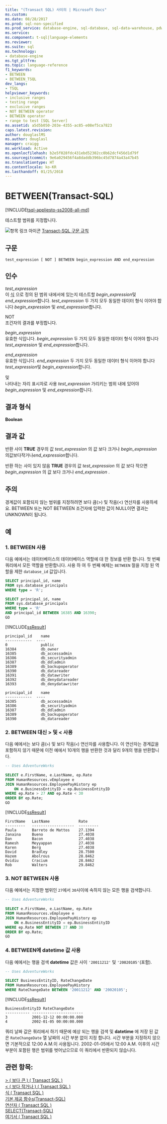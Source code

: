 ```yaml
---
title: "(Transact SQL) 사이의 | Microsoft Docs"
ms.custom: 
ms.date: 08/28/2017
ms.prod: sql-non-specified
ms.prod_service: database-engine, sql-database, sql-data-warehouse, pdw
ms.service: 
ms.component: t-sql|language-elements
ms.reviewer: 
ms.suite: sql
ms.technology:
- database-engine
ms.tgt_pltfrm: 
ms.topic: language-reference
f1_keywords:
- BETWEEN
- BETWEEN_TSQL
dev_langs:
- TSQL
helpviewer_keywords:
- inclusive ranges
- testing range
- exclusive ranges
- NOT BETWEEN operator
- BETWEEN operator
- range to test [SQL Server]
ms.assetid: a5d5b050-203e-4355-ac85-e08ef5ca7823
caps.latest.revision: 
author: douglaslMS
ms.author: douglasl
manager: craigg
ms.workload: Active
ms.openlocfilehash: b2e5f028fdc431ebd52302cc0b62dcf456d1d79f
ms.sourcegitcommit: 9e6a029456f4a8daddb396bc45d7874a43a47b45
ms.translationtype: HT
ms.contentlocale: ko-KR
ms.lasthandoff: 01/25/2018
---
```

# <a name="between-transact-sql"></a>BETWEEN(Transact-SQL)
[!INCLUDE[tsql-appliesto-ss2008-all-md](../../includes/tsql-appliesto-ss2008-all-md.md)]

  테스트할 범위를 지정합니다.  
  
 ![항목 링크 아이콘](../../database-engine/configure-windows/media/topic-link.gif "항목 링크 아이콘") [Transact-SQL 구문 규칙](../../t-sql/language-elements/transact-sql-syntax-conventions-transact-sql.md)  
  
## <a name="syntax"></a>구문  
  
```  
test_expression [ NOT ] BETWEEN begin_expression AND end_expression  
```  
  
## <a name="arguments"></a>인수  
 *test_expression*  
 이 [식](../../t-sql/language-elements/expressions-transact-sql.md) 으로 정의 된 범위 내에서에 있는지 테스트할 *begin_expression*및 *end_expression*합니다. *test_expression* 두 가지 모두 동일한 데이터 형식 이어야 합니다 *begin_expression* 및 *end_expression*합니다.  
  
 NOT  
 조건자의 결과를 부정합니다.  
  
 *begin_expression*  
 유효한 식입니다. *begin_expression* 두 가지 모두 동일한 데이터 형식 이어야 합니다 *test_expression* 및 *end_expression*합니다.  
  
 *end_expression*  
 유효한 식입니다. *end_expression* 두 가지 모두 동일한 데이터 형식 이어야 합니다 *test_expression*및 *begin_expression*합니다.  
  
 및  
 나타내는 자리 표시자로 사용 *test_expression* 가리키는 범위 내에 있어야 *begin_expression* 및 *end_expression*합니다.  
  
## <a name="result-types"></a>결과 형식  
 **Boolean**  
  
## <a name="result-value"></a>결과 값  
 반환 사이 **TRUE** 경우의 값 *test_expression* 의 값 보다 크거나 *begin_expression* 의값보다작거나*end_expression*합니다.  
  
 반환 하는 사이 있지 않음 **TRUE** 경우의 값 *test_expression* 의 값 보다 작으면 *begin_expression* 의 값 보다 크거나 *end_expression* .  
  
## <a name="remarks"></a>주의  
 경계값이 포함되지 않는 범위를 지정하려면 보다 큼(>) 및 작음(<) 연산자를 사용하세요.  BETWEEN 또는 NOT BETWEEN 조건자에 입력한 값이 NULL이면 결과는 UNKNOWN이 됩니다.  
  
## <a name="examples"></a>예  
  
### <a name="a-using-between"></a>1. BETWEEN 사용  
 다음 예에서는 데이터베이스의 데이터베이스 역할에 대 한 정보를 반환 합니다. 첫 번째 쿼리에서 모든 역할을 반환합니다. 사용 하 여 두 번째 예제는 `BETWEEN` 절을 지정 된 역할을 제한 `database_id` 값입니다.  
  
```sql  
SELECT principal_id, name 
FROM sys.database_principals
WHERE type = 'R';

SELECT principal_id, name 
FROM sys.database_principals
WHERE type = 'R'
AND principal_id BETWEEN 16385 AND 16390;
GO  
```  
  
 [!INCLUDE[ssResult](../../includes/ssresult-md.md)]   
```  
principal_id    name
------------  ---- 
0               public
16384           db_owner
16385           db_accessadmin
16386           db_securityadmin
16387           db_ddladmin
16389           db_backupoperator
16390           db_datareader
16391           db_datawriter
16392           db_denydatareader
16393           db_denydatawriter
```  
```  
principal_id    name
------------  ---- 
16385           db_accessadmin
16386           db_securityadmin
16387           db_ddladmin
16389           db_backupoperator
16390           db_datareader
```  
  
### <a name="b-using--and--instead-of-between"></a>2. BETWEEN 대신 > 및 < 사용  
 다음 예에서는 보다 큼(`>`) 및 보다 작음(`<`) 연산자를 사용합니다. 이 연산자는 경계값을 포함하지 않기 때문에 이전 예에서 10개의 행을 반환한 것과 달리 9개의 행을 반환합니다.  
  
```sql  
-- Uses AdventureWorks  
  
SELECT e.FirstName, e.LastName, ep.Rate  
FROM HumanResources.vEmployee e   
JOIN HumanResources.EmployeePayHistory ep   
    ON e.BusinessEntityID = ep.BusinessEntityID  
WHERE ep.Rate > 27 AND ep.Rate < 30  
ORDER BY ep.Rate;  
GO  
```  
  
 [!INCLUDE[ssResult](../../includes/ssresult-md.md)]  
  
 ```  
 FirstName   LastName             Rate  
 ---------   -------------------  ---------  
 Paula       Barreto de Mattos    27.1394  
 Janaina     Bueno                27.4038  
 Dan         Bacon                27.4038  
 Ramesh      Meyyappan            27.4038  
 Karen       Berg                 27.4038  
 David       Bradley              28.7500  
 Hazem       Abolrous             28.8462  
 Ovidiu      Cracium              28.8462  
 Rob         Walters              29.8462  
 ```    
  
### <a name="c-using-not-between"></a>3. NOT BETWEEN 사용  
 다음 예에서는 지정한 범위인 `27`에서 `30`사이에 속하지 않는 모든 행을 검색합니다.  
  
```sql  
-- Uses AdventureWorks  
  
SELECT e.FirstName, e.LastName, ep.Rate  
FROM HumanResources.vEmployee e   
JOIN HumanResources.EmployeePayHistory ep   
    ON e.BusinessEntityID = ep.BusinessEntityID  
WHERE ep.Rate NOT BETWEEN 27 AND 30  
ORDER BY ep.Rate;  
GO  
```  
  
### <a name="d-using-between-with-datetime-values"></a>4. BETWEEN에 datetime 값 사용  
 다음 예에서는 행을 검색 **datetime** 값은 사이 `'20011212'` 및 `'20020105'`(포함).  
  
```sql  
-- Uses AdventureWorks  
  
SELECT BusinessEntityID, RateChangeDate  
FROM HumanResources.EmployeePayHistory  
WHERE RateChangeDate BETWEEN '20011212' AND '20020105';  
```  
  
 [!INCLUDE[ssResult](../../includes/ssresult-md.md)]  
  
 ```  
 BusinessEntityID RateChangeDate  
 ----------- -----------------------  
 3           2001-12-12 00:00:00.000  
 4           2002-01-05 00:00:00.000  
 ```  
 
 쿼리 날짜 값은 쿼리에서 하기 때문에 예상 되는 행을 검색 및 **datetime** 에 저장 된 값은 `RateChangeDate` 열 날짜의 시간 부분 없이 지정 합니다. 시간 부분을 지정하지 않으면 기본적으로 12:00 A.M.이 사용됩니다. 2002-01-05에서 12:00 A.M. 이후의 시간 부분이 포함된 행은 범위를 벗어났으므로 이 쿼리에서 반환되지 않습니다.  
  
  
## <a name="see-also"></a>관련 항목:  
 [&#62; &#40; 보다 큰 &#41; &#40; Transact SQL &#41;](../../t-sql/language-elements/greater-than-transact-sql.md)   
 [&#60; &#40; 보다 작거나 &#41; &#40; Transact SQL &#41;](../../t-sql/language-elements/less-than-transact-sql.md)   
 [식 &#40; Transact SQL &#41;](../../t-sql/language-elements/expressions-transact-sql.md)   
 [기본 제공 함수s&#40;Transact-SQL&#41;](~/t-sql/functions/functions.md)   
 [연산자 &#40; Transact SQL &#41;](../../t-sql/language-elements/operators-transact-sql.md)   
 [SELECT&#40;Transact-SQL&#41;](../../t-sql/queries/select-transact-sql.md)   
 [여기서 &#40; Transact SQL &#41;](../../t-sql/queries/where-transact-sql.md)  
  
  


